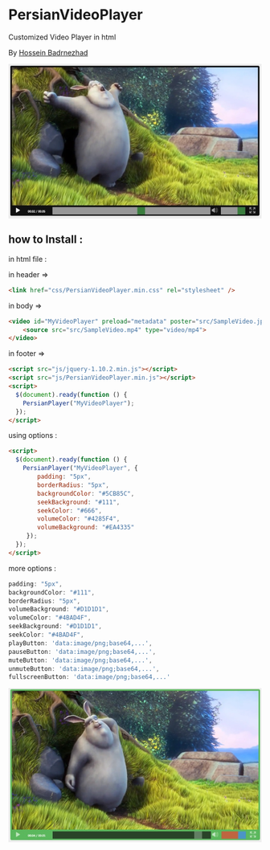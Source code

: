 # PersianVideoPlayer
Customized Video Player in html

By <a href="http://hosseinbadrnezhad.ir" target="_blank">Hossein Badrnezhad</a>

<img src="src/VideoPlayer1.jpg"  align="center" />

how to Install :
---
in html file :

in header =>
```html
<link href="css/PersianVideoPlayer.min.css" rel="stylesheet" />
```
in body =>
```html
<video id="MyVideoPlayer" preload="metadata" poster="src/SampleVideo.jpg" style="width:800px;">
    <source src="src/SampleVideo.mp4" type="video/mp4">
</video>
```
in footer =>
```html
<script src="js/jquery-1.10.2.min.js"></script>
<script src="js/PersianVideoPlayer.min.js"></script>
<script>
  $(document).ready(function () {
    PersianPlayer("MyVideoPlayer");
  });
</script>
```

using options :

```html
<script>
  $(document).ready(function () {
    PersianPlayer("MyVideoPlayer", {
        padding: "5px",
        borderRadius: "5px",
        backgroundColor: "#5CB85C",
        seekBackground: "#111",
        seekColor: "#666",
        volumeColor: "#4285F4",
        volumeBackground: "#EA4335"
     });
  });
</script>
```

more options :

```js
padding: "5px",
backgroundColor: "#111",
borderRadius: "5px",
volumeBackground: "#D1D1D1",
volumeColor: "#4BAD4F",
seekBackground: "#D1D1D1",
seekColor: "#4BAD4F",
playButton: 'data:image/png;base64,...',
pauseButton: 'data:image/png;base64,...',
muteButton: 'data:image/png;base64,...',
unmuteButton: 'data:image/png;base64,...',
fullscreenButton: 'data:image/png;base64,...'
```

<img src="src/VideoPlayer2.jpg" align="center" />
